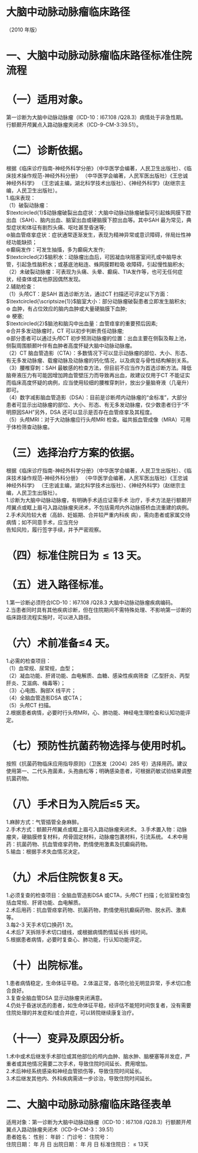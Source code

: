 # 大脑中动脉动脉瘤临床路径  
（2010 年版）  
# 一、大脑中动脉动脉瘤临床路径标准住院流程  
# （一）适用对象。  
第一诊断为大脑中动脉动脉瘤（ICD-10：I67.108 /Q28.3）病情处于非急性期。  
行额颞开颅翼点入路动脉瘤夹闭术（ICD-9-CM-3:39.51）。  
# （二）诊断依据。  
根据《临床诊疗指南-神经外科学分册》（中华医学会编著，人民卫生出版社）、《临床技术操作规范-神经外科分册》
（中华医学会编著，人民军医出版社）《王忠诚神经外科学》
（王忠诚主编，湖北科学技术出版社）、《神经外科学》（赵继宗主编，人民卫生出版社）。  
1.临床表现：  
（1）破裂动脉瘤：  
$\textcircled{1}$动脉瘤破裂出血症状：大脑中动脉动脉瘤破裂可引起蛛网膜下腔出血（SAH）、脑内出血、脑室出血或硬脑膜下腔出血等。其中SAH 最为常见，典型症状和体征有剧烈头痛、呕吐甚至昏迷等;  
$\circledcirc$脑血管痉挛症状：症状通常逐渐发生，表现为精神异常或意识障碍，伴局灶性神经功能缺损；  
$\circledast$癫痫发作：可发生抽搐，多为癫痫大发作;  
$\textcircled{2}$脑积水：动脉瘤出血后，可因凝血块阻塞室间孔或中脑导水管，引起急性脑积水；或基底池粘连、蛛网膜颗粒吸 收障碍，引起慢性脑积水;  
（2）未破裂动脉瘤：可表现为头痛、头晕、癫痫、TIA发作等，也可无任何症状，经查体或其他原因偶然发现。  
2.辅助检查：  
（1）头颅CT：是SAH 首选诊断方法，通过CT 扫描还可评定以下方面：  
$\textcircled{\scriptsize{1}}$脑室大小：部分动脉瘤破裂患者立即发生脑积水;  
$\circledcirc$ 血肿，有占位效应的脑内血肿或大量硬脑膜下血肿;  
$\circledast$ 梗塞;  
$\textcircled{2}$脑池和脑沟中出血量：血管痉挛的重要预后因素;  
$\circledast$合并多发动脉瘤时，CT 可以初步判断责任动脉瘤;  
$\circledcirc$部分患者可以通过头颅CT 初步预测动脉瘤的位置：出血主要在侧裂及鞍上池，侧裂周围额颞叶伴有血肿者高度怀疑大脑中动脉动脉瘤。  
（2）CT 脑血管造影（CTA）：多数情况下可以显示动脉瘤的部位、大小、形态、有无多发动脉瘤、载瘤动脉及动脉瘤的钙化情况，以及病变与骨性结构解剖关系。  
（3）腰椎穿刺：SAH 最敏感的检查方法，但目前不应当作为首选诊断方法。降低脑脊液压力有可能因增加跨血管壁压力而导致再出血，故建议仅用于CT 不能证实而临床高度怀疑的病例，应当使用较细的腰椎穿刺针，放出少量脑脊液（几毫升）即可。  
（4）数字减影脑血管造影（DSA）：目前是诊断颅内动脉瘤的“金标准”，大部分患者可显示出动脉瘤的部位、大小、形态、有无多发动脉瘤，仅少数患者归于“不明原因SAH”另外，DSA 还可以显示是否存在血管痉挛及其程度。  
（5）头颅MRI：对于大动脉瘤应行头颅MRI 检查。磁共振血管成像（MRA）可用于体检筛查动脉瘤。  
# （三）选择治疗方案的依据。  
根据《临床诊疗指南-神经外科学分册》（中华医学会编著，人民卫生出版社）、《临床技术操作规范-神经外科分册》
（中华医学会编著，人民军医出版社）《王忠诚神经外科学》
（王忠诚主编，湖北科学技术出版社）、《神经外科学》（赵继宗主编，人民卫生出版社）。  
1.诊断为大脑中动脉动脉瘤，有明确手术适应证需手术 治疗，手术方法是行额颞开颅翼点或眶上眉弓入路动脉瘤夹闭术，不包括需颅内外动脉搭桥血流重建的病例。  
2.手术风险较大者（高龄、妊娠期、合并较严重内科疾 病），需向患者或家属交待病情；如不同意手术，应当充分  
告知风险，履行签字手续，并予严密观察。  
# （四）标准住院日为${\leqslant}13$ 天。  
# （五）进入路径标准。  
1.第一诊断必须符合ICD-10：I67.108 /Q28.3 大脑中动脉动脉瘤疾病编码。  
2.当患者同时具有其他疾病诊断，但在住院期间不需特殊处理、不影响第一诊断的临床路径流程实施时，可以进入路径。  
# （六）术前准备≤4 天。  
1.必需的检查项目：  
（1）血常规、尿常规，血型；  
（2）凝血功能、肝肾功能、血电解质、血糖、感染性疾病筛查（乙型肝炎、丙型肝炎、艾滋病、梅毒等）；  
（3）心电图、胸部X 线平片；  
（4）全脑血管造影DSA 或CTA；  
（5）头颅CT 扫描。  
2.根据患者病情，必要时行头颅MRI，心、肺功能、神经电生理检查和认知功能评定。  
# （七）预防性抗菌药物选择与使用时机。  
按照《抗菌药物临床应用指导原则》（卫医发〔2004〕285 号）选择用药。建议使用第一、二代头孢菌素，头孢曲松等；明确感染患者，可根据药敏试验结果调整抗菌药物。  
# （八）手术日为入院后≤5 天。  
1.麻醉方式：气管插管全身麻醉。  
2.手术方式：额颞开颅翼点或眶上眉弓入路动脉瘤夹闭术。 3.手术置入物：动脉瘤夹，硬脑膜修复材料，颅骨固定材料，动脉瘤包裹材料，引流系统。 4.术中用药：抗菌药物、抗血管痉挛药物，酌情使用激素及抗癫痫药物。  
5.输血：根据手术失血情况决定。  
# （九）术后住院恢复8 天。  
1.必须复查的检查项目：全脑血管造影DSA 或CTA，头颅CT 扫描；化验室检查包括血常规、肝肾功能、血电解质。  
2.术后用药：抗血管痉挛药物、抗菌药物，酌情使用抗癫痫药物、脱水药、激素等。  
3.每2-3 天手术切口换药1 次。  
4.术后7 天拆除手术切口缝线，或根据病情酌情延长拆 线时间。  
5.根据患者病情，必要时复查心、肺功能，行认知功能评定。  
# （十）出院标准。  
1.患者病情稳定，生命体征平稳。 2.体温正常，各项化验无明显异常，手术切口愈合良好。  
3.复查全脑血管DSA 显示动脉瘤夹闭满意。  
4.仍处于昏迷状态的患者，如生命体征平稳，经评估不能短时间恢复者，没有需要住院处理的并发症和/或合并症，可以转院继续康复治疗。  
# （十一）变异及原因分析。  
1.术中或术后继发手术部位或其他部位的颅内血肿、脑水肿、脑梗塞等并发症，严重者或其他情况需要二次手术，导致住院时间延长、费用增加。  
2.术后神经系统感染和神经血管损伤等，导致住院时间延长。  
3.术后继发其他内、外科疾病需进一步诊治，导致住院时间延长。  
# 二、大脑中动脉动脉瘤临床路径表单  
适用对象：第一诊断为大脑中动脉动脉瘤（ICD-10：I67.108 /Q28.3）行额颞开颅翼点入路动脉瘤夹闭术（ICD-9-CM-3：39.51）  
患者姓名：             性别：      年龄：      门诊号：          住院号：  
住院日期：     年  月  日    出院日期：       年  月   日    标准住院日：${\leqslant}13$天  
